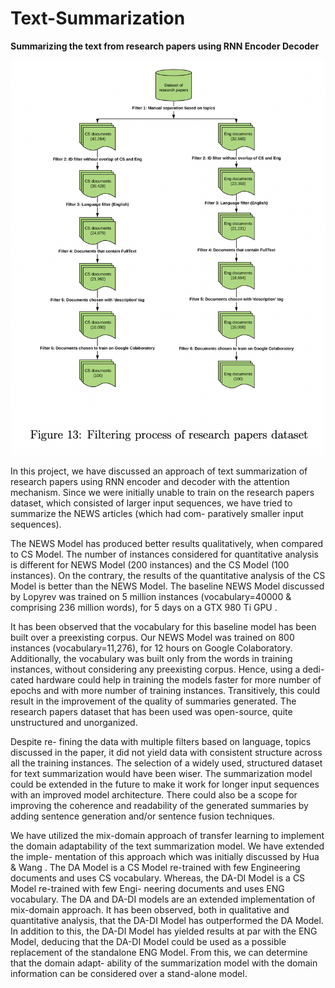 # Text-Summarization
**Summarizing the text from research papers using RNN Encoder Decoder**


![Domain](Domain.png)




In this project, we have discussed an approach of text summarization of research papers using RNN encoder and decoder with the attention mechanism. Since we were initially unable to train on the research papers dataset, which consisted of larger input sequences, we have tried to summarize the NEWS articles (which had com- paratively smaller input sequences). 


The NEWS Model has produced better results qualitatively, when compared to CS Model. The number of instances considered for quantitative analysis is different for NEWS Model (200 instances) and the CS Model (100 instances). 
On the contrary, the results of the quantitative analysis of the CS Model is better than the NEWS Model. The baseline NEWS Model discussed by Lopyrev was trained on 5 million instances (vocabulary=40000 & comprising 236 million words), for 5 days on a GTX 980 Ti GPU . 

It has been observed that the vocabulary for this baseline model has been built over a preexisting corpus. Our NEWS Model was trained on 800 instances (vocabulary=11,276), for 12 hours on Google Colaboratory. Additionally, the vocabulary was built only from the words in training instances, without considering any preexisting corpus. Hence, using a dedi- cated hardware could help in training the models faster for more number of epochs and with more number of training instances. Transitively, this could result in the improvement of the quality of summaries generated. The research papers dataset that has been used was open-source, quite unstructured and unorganized. 


Despite re- fining the data with multiple filters based on language, topics discussed in the paper, it did not yield data with consistent structure across all the training instances. The selection of a widely used, structured dataset for text summarization would have been wiser. The summarization model could be extended in the future to make it work for longer input sequences with an improved model architecture. There could also be a scope for improving the coherence and readability of the generated summaries by adding sentence generation and/or sentence fusion techniques.



We have utilized the mix-domain approach of transfer learning to implement the domain adaptability of the text summarization model. We have extended the imple- mentation of this approach which was initially discussed by Hua & Wang . The DA Model is a CS Model re-trained with few Engineering documents and uses CS vocabulary. Whereas, the DA-DI Model is a CS Model re-trained with few Engi- neering documents and uses ENG vocabulary. The DA and DA-DI models are an extended implementation of mix-domain approach. It has been observed, both in qualitative and quantitative analysis, that the DA-DI Model has outperformed the DA Model. In addition to this, the DA-DI Model has yielded results at par with the ENG Model, deducing that the DA-DI Model could be used as a possible replacement of the standalone ENG Model. From this, we can determine that the domain adapt- ability of the summarization model with the domain information can be considered over a stand-alone model.
